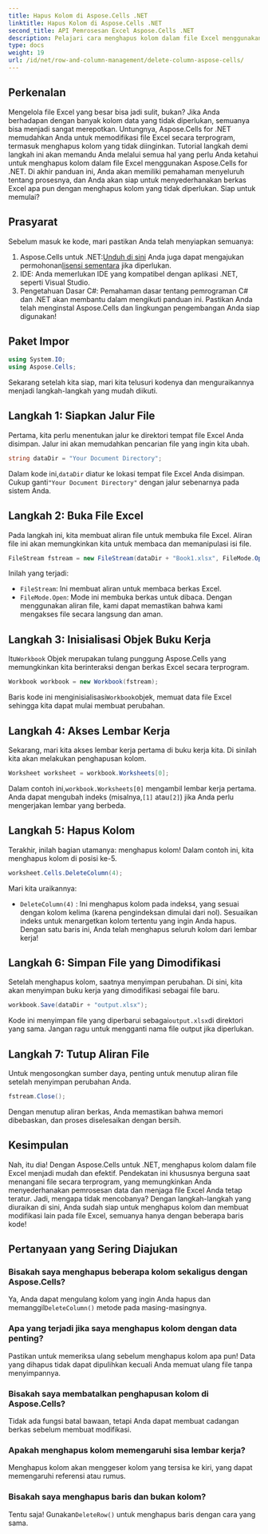 ```yaml
---
title: Hapus Kolom di Aspose.Cells .NET
linktitle: Hapus Kolom di Aspose.Cells .NET
second_title: API Pemrosesan Excel Aspose.Cells .NET
description: Pelajari cara menghapus kolom dalam file Excel menggunakan Aspose.Cells for .NET. Ikuti panduan terperinci kami, langkah demi langkah untuk menyederhanakan modifikasi file Excel Anda.
type: docs
weight: 19
url: /id/net/row-and-column-management/delete-column-aspose-cells/
---
```

## Perkenalan
Mengelola file Excel yang besar bisa jadi sulit, bukan? Jika Anda berhadapan dengan banyak kolom data yang tidak diperlukan, semuanya bisa menjadi sangat merepotkan. Untungnya, Aspose.Cells for .NET memudahkan Anda untuk memodifikasi file Excel secara terprogram, termasuk menghapus kolom yang tidak diinginkan. Tutorial langkah demi langkah ini akan memandu Anda melalui semua hal yang perlu Anda ketahui untuk menghapus kolom dalam file Excel menggunakan Aspose.Cells for .NET.
Di akhir panduan ini, Anda akan memiliki pemahaman menyeluruh tentang prosesnya, dan Anda akan siap untuk menyederhanakan berkas Excel apa pun dengan menghapus kolom yang tidak diperlukan. Siap untuk memulai?
## Prasyarat
Sebelum masuk ke kode, mari pastikan Anda telah menyiapkan semuanya:
1.  Aspose.Cells untuk .NET:[Unduh di sini](https://releases.aspose.com/cells/net/) Anda juga dapat mengajukan permohonan[lisensi sementara](https://purchase.aspose.com/temporary-license/) jika diperlukan.
2. IDE: Anda memerlukan IDE yang kompatibel dengan aplikasi .NET, seperti Visual Studio.
3. Pengetahuan Dasar C#: Pemahaman dasar tentang pemrograman C# dan .NET akan membantu dalam mengikuti panduan ini.
Pastikan Anda telah menginstal Aspose.Cells dan lingkungan pengembangan Anda siap digunakan!
## Paket Impor
```csharp
using System.IO;
using Aspose.Cells;
```
Sekarang setelah kita siap, mari kita telusuri kodenya dan menguraikannya menjadi langkah-langkah yang mudah diikuti.
## Langkah 1: Siapkan Jalur File
Pertama, kita perlu menentukan jalur ke direktori tempat file Excel Anda disimpan. Jalur ini akan memudahkan pencarian file yang ingin kita ubah.
```csharp
string dataDir = "Your Document Directory";
```
 Dalam kode ini,`dataDir` diatur ke lokasi tempat file Excel Anda disimpan. Cukup ganti`"Your Document Directory"` dengan jalur sebenarnya pada sistem Anda.
## Langkah 2: Buka File Excel
Pada langkah ini, kita membuat aliran file untuk membuka file Excel. Aliran file ini akan memungkinkan kita untuk membaca dan memanipulasi isi file.
```csharp
FileStream fstream = new FileStream(dataDir + "Book1.xlsx", FileMode.Open);
```
Inilah yang terjadi:
- `FileStream`: Ini membuat aliran untuk membaca berkas Excel.
- `FileMode.Open`: Mode ini membuka berkas untuk dibaca.
Dengan menggunakan aliran file, kami dapat memastikan bahwa kami mengakses file secara langsung dan aman.
## Langkah 3: Inisialisasi Objek Buku Kerja
 Itu`Workbook` Objek merupakan tulang punggung Aspose.Cells yang memungkinkan kita berinteraksi dengan berkas Excel secara terprogram.
```csharp
Workbook workbook = new Workbook(fstream);
```
 Baris kode ini menginisialisasi`Workbook`objek, memuat data file Excel sehingga kita dapat mulai membuat perubahan.
## Langkah 4: Akses Lembar Kerja
Sekarang, mari kita akses lembar kerja pertama di buku kerja kita. Di sinilah kita akan melakukan penghapusan kolom.
```csharp
Worksheet worksheet = workbook.Worksheets[0];
```
 Dalam contoh ini,`workbook.Worksheets[0]` mengambil lembar kerja pertama. Anda dapat mengubah indeks (misalnya,`[1]` atau`[2]`) jika Anda perlu mengerjakan lembar yang berbeda.
## Langkah 5: Hapus Kolom
Terakhir, inilah bagian utamanya: menghapus kolom! Dalam contoh ini, kita menghapus kolom di posisi ke-5.
```csharp
worksheet.Cells.DeleteColumn(4);
```
Mari kita uraikannya:
- `DeleteColumn(4)` : Ini menghapus kolom pada indeks`4`, yang sesuai dengan kolom kelima (karena pengindeksan dimulai dari nol). Sesuaikan indeks untuk menargetkan kolom tertentu yang ingin Anda hapus.
Dengan satu baris ini, Anda telah menghapus seluruh kolom dari lembar kerja!
## Langkah 6: Simpan File yang Dimodifikasi
Setelah menghapus kolom, saatnya menyimpan perubahan. Di sini, kita akan menyimpan buku kerja yang dimodifikasi sebagai file baru.
```csharp
workbook.Save(dataDir + "output.xlsx");
```
 Kode ini menyimpan file yang diperbarui sebagai`output.xlsx`di direktori yang sama. Jangan ragu untuk mengganti nama file output jika diperlukan.
## Langkah 7: Tutup Aliran File
Untuk mengosongkan sumber daya, penting untuk menutup aliran file setelah menyimpan perubahan Anda.
```csharp
fstream.Close();
```
Dengan menutup aliran berkas, Anda memastikan bahwa memori dibebaskan, dan proses diselesaikan dengan bersih.
## Kesimpulan
Nah, itu dia! Dengan Aspose.Cells untuk .NET, menghapus kolom dalam file Excel menjadi mudah dan efektif. Pendekatan ini khususnya berguna saat menangani file secara terprogram, yang memungkinkan Anda menyederhanakan pemrosesan data dan menjaga file Excel Anda tetap teratur. 
Jadi, mengapa tidak mencobanya? Dengan langkah-langkah yang diuraikan di sini, Anda sudah siap untuk menghapus kolom dan membuat modifikasi lain pada file Excel, semuanya hanya dengan beberapa baris kode!
## Pertanyaan yang Sering Diajukan
### Bisakah saya menghapus beberapa kolom sekaligus dengan Aspose.Cells?  
 Ya, Anda dapat mengulang kolom yang ingin Anda hapus dan memanggil`DeleteColumn()` metode pada masing-masingnya.
### Apa yang terjadi jika saya menghapus kolom dengan data penting?  
Pastikan untuk memeriksa ulang sebelum menghapus kolom apa pun! Data yang dihapus tidak dapat dipulihkan kecuali Anda memuat ulang file tanpa menyimpannya.
### Bisakah saya membatalkan penghapusan kolom di Aspose.Cells?  
Tidak ada fungsi batal bawaan, tetapi Anda dapat membuat cadangan berkas sebelum membuat modifikasi.
### Apakah menghapus kolom memengaruhi sisa lembar kerja?  
Menghapus kolom akan menggeser kolom yang tersisa ke kiri, yang dapat memengaruhi referensi atau rumus.
### Bisakah saya menghapus baris dan bukan kolom?  
 Tentu saja! Gunakan`DeleteRow()` untuk menghapus baris dengan cara yang sama.